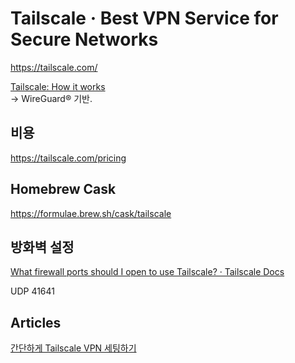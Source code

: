 # Tailscale · Best VPN Service for Secure Networks

<https://tailscale.com/>

[Tailscale: How it works](https://tailscale.com/blog/how-tailscale-works) \
→ WireGuard® 기반.

## 비용

<https://tailscale.com/pricing>

## Homebrew Cask

<https://formulae.brew.sh/cask/tailscale>

## 방화벽 설정

[What firewall ports should I open to use Tailscale? · Tailscale Docs](https://tailscale.com/kb/1082/firewall-ports)

UDP 41641

## Articles

[간단하게 Tailscale VPN 세팅하기](https://blog.ewq.kr/68)
